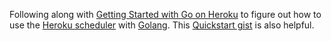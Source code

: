 Following along with [Getting Started with Go on
Heroku](http://mmcgrana.github.io/2012/09/getting-started-with-go-on-heroku.html)
to figure out how to use the [Heroku
scheduler](https://devcenter.heroku.com/articles/scheduler) with
[Golang](http://golang.org/). This [Quickstart
gist](https://gist.github.com/kr/299535bbf56bf3016cba) is also helpful.
